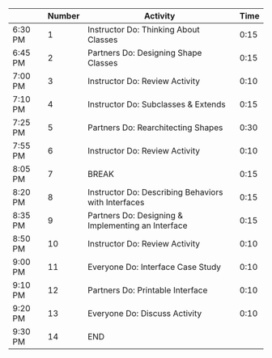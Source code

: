 |         | Number | Activity                                            | Time |
| ------- | ------ | --------------------------------------------------- | ---- |
| 6:30 PM | 1      | Instructor Do: Thinking About Classes               | 0:15 |
| 6:45 PM | 2      | Partners Do: Designing Shape Classes                | 0:15 |
| 7:00 PM | 3      | Instructor Do: Review Activity                      | 0:10 |
| 7:10 PM | 4      | Instructor Do: Subclasses & Extends                 | 0:15 |
| 7:25 PM | 5      | Partners Do: Rearchitecting Shapes                  | 0:30 |
| 7:55 PM | 6      | Instructor Do: Review Activity                      | 0:10 |
| 8:05 PM | 7      | BREAK                                               | 0:15 |
| 8:20 PM | 8      | Instructor Do: Describing Behaviors with Interfaces | 0:15 |
| 8:35 PM | 9      | Partners Do: Designing & Implementing an Interface  | 0:15 |
| 8:50 PM | 10     | Instructor Do: Review Activity                      | 0:10 |
| 9:00 PM | 11     | Everyone Do: Interface Case Study                   | 0:10 |
| 9:10 PM | 12     | Partners Do: Printable Interface                    | 0:10 |
| 9:20 PM | 13     | Everyone Do: Discuss Activity                       | 0:10 |
| 9:30 PM | 14     | END                                                 |      |
